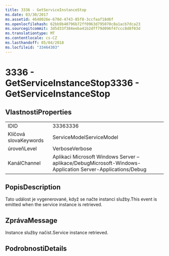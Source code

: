 ```yaml
---
title: 3336 - GetServiceInstanceStop
ms.date: 03/30/2017
ms.assetid: 4648026e-670d-4743-85f8-3ccfaaf18d6f
ms.openlocfilehash: 62bb9b40796b72ff0963d795070c8a1acb7dca23
ms.sourcegitcommit: 3d5d33f384eeba41b2dff79d096f47ccc8d8f03d
ms.translationtype: MT
ms.contentlocale: cs-CZ
ms.lasthandoff: 05/04/2018
ms.locfileid: "33464303"
---
```

# <a name="3336---getserviceinstancestop"></a><span data-ttu-id="067db-102">3336 - GetServiceInstanceStop</span><span class="sxs-lookup"><span data-stu-id="067db-102">3336 - GetServiceInstanceStop</span></span>
## <a name="properties"></a><span data-ttu-id="067db-103">Vlastnosti</span><span class="sxs-lookup"><span data-stu-id="067db-103">Properties</span></span>  
  
|||  
|-|-|  
|<span data-ttu-id="067db-104">ID</span><span class="sxs-lookup"><span data-stu-id="067db-104">ID</span></span>|<span data-ttu-id="067db-105">3336</span><span class="sxs-lookup"><span data-stu-id="067db-105">3336</span></span>|  
|<span data-ttu-id="067db-106">Klíčová slova</span><span class="sxs-lookup"><span data-stu-id="067db-106">Keywords</span></span>|<span data-ttu-id="067db-107">ServiceModel</span><span class="sxs-lookup"><span data-stu-id="067db-107">ServiceModel</span></span>|  
|<span data-ttu-id="067db-108">úroveň</span><span class="sxs-lookup"><span data-stu-id="067db-108">Level</span></span>|<span data-ttu-id="067db-109">Verbose</span><span class="sxs-lookup"><span data-stu-id="067db-109">Verbose</span></span>|  
|<span data-ttu-id="067db-110">Kanál</span><span class="sxs-lookup"><span data-stu-id="067db-110">Channel</span></span>|<span data-ttu-id="067db-111">Aplikaci Microsoft Windows Server – aplikace/Debug</span><span class="sxs-lookup"><span data-stu-id="067db-111">Microsoft-Windows-Application Server-Applications/Debug</span></span>|  
  
## <a name="description"></a><span data-ttu-id="067db-112">Popis</span><span class="sxs-lookup"><span data-stu-id="067db-112">Description</span></span>  
 <span data-ttu-id="067db-113">Tato událost je vygenerované, když se načte instanci služby.</span><span class="sxs-lookup"><span data-stu-id="067db-113">This event is emitted when the service instance is retrieved.</span></span>  
  
## <a name="message"></a><span data-ttu-id="067db-114">Zpráva</span><span class="sxs-lookup"><span data-stu-id="067db-114">Message</span></span>  
 <span data-ttu-id="067db-115">Instance služby načíst.</span><span class="sxs-lookup"><span data-stu-id="067db-115">Service instance retrieved.</span></span>  
  
## <a name="details"></a><span data-ttu-id="067db-116">Podrobnosti</span><span class="sxs-lookup"><span data-stu-id="067db-116">Details</span></span>
